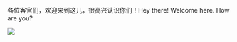 各位客官们，欢迎来到这儿，很高兴认识你们！Hey there! Welcome here. How are you?

<div align="center" style="display:flex;flex-direction:row;">
  <img src="https://profile-counter.glitch.me/ktwu01/count.svg?"  />
</div>